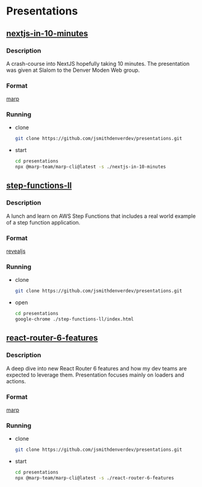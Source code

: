 # Presentations

## [nextjs-in-10-minutes](https://github.com/jsmithdenverdev/presentations/tree/main/nextjs-in-10-minutes)

### Description

A crash-course into NextJS hopefully taking 10 minutes. The presentation was given at Slalom to the Denver Moden Web group.

### Format

[marp](https://marp.app/)

### Running

- clone
  ```sh
  git clone https://github.com/jsmithdenverdev/presentations.git
  ```
- start
  ```sh
  cd presentations
  npx @marp-team/marp-cli@latest -s ./nextjs-in-10-minutes
  ```

## [step-functions-ll](https://github.com/jsmithdenverdev/presentations/tree/main/step-functions-ll)

### Description

A lunch and learn on AWS Step Functions that includes a real world example of a step function application.

### Format

[revealjs](https://revealjs.com/)

### Running

- clone
  ```sh
  git clone https://github.com/jsmithdenverdev/presentations.git
  ```
- open
  ```sh
  cd presentations
  google-chrome ./step-functions-ll/index.html
  ```

## [react-router-6-features](https://github.com/jsmithdenverdev/presentations/tree/main/react-router-6-features)

### Description

A deep dive into new React Router 6 features and how my dev teams are expected to leverage them. Presentation focuses mainly on loaders and actions.

### Format

[marp](https://marp.app/)

### Running

- clone
  ```sh
  git clone https://github.com/jsmithdenverdev/presentations.git
  ```
- start
  ```sh
  cd presentations
  npx @marp-team/marp-cli@latest -s ./react-router-6-features
  ```